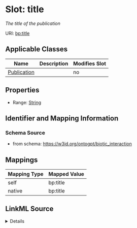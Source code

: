 

# Slot: title


_The title of the publication_



URI: [bp:title](http://w3id.org/ontogpt/biotic-interaction-templatetitle)



<!-- no inheritance hierarchy -->





## Applicable Classes

| Name | Description | Modifies Slot |
| --- | --- | --- |
| [Publication](Publication.md) |  |  no  |







## Properties

* Range: [String](String.md)





## Identifier and Mapping Information







### Schema Source


* from schema: https://w3id.org/ontogpt/biotic_interaction




## Mappings

| Mapping Type | Mapped Value |
| ---  | ---  |
| self | bp:title |
| native | bp:title |




## LinkML Source

<details>
```yaml
name: title
description: The title of the publication
from_schema: https://w3id.org/ontogpt/biotic_interaction
rank: 1000
alias: title
owner: Publication
domain_of:
- Publication
range: string

```
</details>
